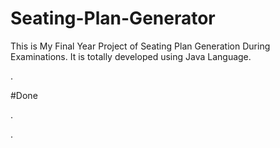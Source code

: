 # Seating-Plan-Generator

This is My Final Year Project of Seating Plan Generation During Examinations. It is totally developed using Java Language.











































































.





















































#Done










































































































.




































































































































































































































































































































































































































































































.






































